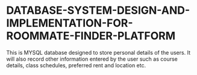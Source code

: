 # DATABASE-SYSTEM-DESIGN-AND-IMPLEMENTATION-FOR-ROOMMATE-FINDER-PLATFORM
This is MYSQL database designed to store personal details of the users. It will also record other information entered by the user such as course details, class schedules, preferred rent and location etc.
